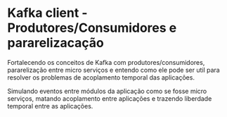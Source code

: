 # Kafka client - Produtores/Consumidores e pararelizacação

Fortalecendo os conceitos de Kafka com produtores/consumidores, pararelização entre micro serviços e entendo como ele pode ser util para resolver os problemas de acoplamento temporal das aplicações.

Simulando eventos entre módulos da aplicação como se fosse micro serviços, matando acoplamento entre aplicações e trazendo liberdade temporal entre as aplicações.
